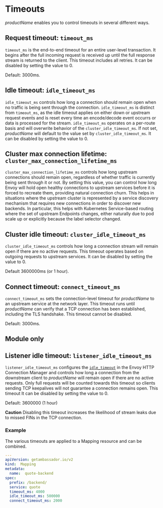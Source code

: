 # Timeouts

$productName$ enables you to control timeouts in several different ways.

## Request timeout: `timeout_ms`

`timeout_ms` is the end-to-end timeout for an entire user-level transaction. It begins after the full incoming request is received up until the full response stream is returned to the client. This timeout includes all retries. It can be disabled by setting the value to 0.

Default: 3000ms.

## Idle timeout: `idle_timeout_ms`

`idle_timeout_ms` controls how long a connection should remain open when no traffic is being sent through the connection. `idle_timeout_ms` is distinct from `timeout_ms`, as the idle timeout applies on either down or upstream request events and is reset every time an encode/decode event occurrs or data is processed for the stream. `idle_timeout_ms` operates on a per-route basis and will overwrite behavior of the `cluster_idle_timeout_ms`.  If not set, $productName$ will default to the value set by `cluster_idle_timeout_ms`. It can be disabled by setting the value to 0.

## Cluster max connection lifetime: `cluster_max_connection_lifetime_ms`

`cluster_max_connection_lifetime_ms` controls how long upstream connections should remain open, regardless of whether traffic is currently being sent through it or not. By setting this value, you can control how long Envoy will hold open healthy connections to upstream services before it is forced to recreate them, providing natural connection churn. This helps in situations where the upstream cluster is represented by a service discovery mechanism that requires new connections in order to discover new backends. In particular, this helps with Kubernetes Service-based routing where the set of upstream Endpoints changes, either naturally due to pod scale up or explicitly because the label selector changed.

## Cluster idle timeout: `cluster_idle_timeout_ms`

`cluster_idle_timeout_ms` controls how long a connection stream will remain open if there are no active requests. This timeout operates based on outgoing requests to upstream services. It can be disabled by setting the value to 0.

Default 3600000ms (or 1 hour).

## Connect timeout: `connect_timeout_ms`

`connect_timeout_ms` sets the connection-level timeout for $productName$ to an upstream service at the network layer.  This timeout runs until $productName$ can verify that a TCP connection has been established, including the TLS handshake.  This timeout cannot be disabled. 

Default: 3000ms.

## Module only

## Listener idle timeout: `listener_idle_timeout_ms`

`listener_idle_timeout_ms` configures the [`idle_timeout`](https://www.envoyproxy.io/docs/envoy/latest/api-v3/extensions/upstreams/http/v3/http_protocol_options.proto.html#extensions-upstreams-http-v3-httpprotocoloptions)
in the Envoy HTTP Connection Manager and controls how long a connection from the 
downstream client to $productName$ will remain open if there are no active 
requests. Only full requests will be counted towards this timeout so clients 
sending TCP keepalives will not guarantee a connection remains open. This 
timeout  It can be disabled by setting the value to 0.  


Default: 3600000 (1 hour)


**Caution** Disabling this timeout increases the likelihood of stream leaks due 
to missed FINs in the TCP connection.

### Example

The various timeouts are applied to a Mapping resource and can be combined.

```yaml
---
apiVersion: getambassador.io/v2
kind:  Mapping
metadata:
  name:  quote-backend
spec:
  prefix: /backend/
  service: quote
  timeout_ms: 4000
  idle_timeout_ms: 500000
  connect_timeout_ms: 2000
```
